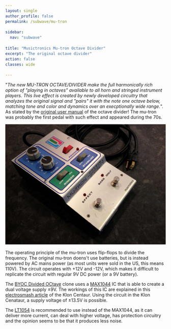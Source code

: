 ```yaml
---
layout: single
author_profile: false
permalink: /subwave/mu-tron

sidebar:
  nav: "subwave"

title: "Musictronics Mu-tron Octave Divider"
excerpt: "The original octave divider"
action: false
classes: wide

---
```

"*The new MU-TRON OCTAVE/DIVIDER make the full harmonically rich option of "playing in octaves" available to all horn and stringed instrument players. This live effect is created by newly developed circuitry that analyzes the original signal and "pairs" it with the note one octave below, matching tone and color and dynamics over an execptionally wide range.*". As stated by the [original user manual](http://www.randtronics.net/wp-content/uploads/2017/12/Octave-Divider-Owners-Manual-Complete.pdf) of the octave divider! The mu-tron was probably the first pedal with such effect and appeared during the 70s.

![](/assets/images/subwave/MusictronicsOctaveDivider.jpg)

The operating principle of the mu-tron uses flip-flops to divide the frequency. The original mu-tron doens't use batteries, but is instead powered by AC mains power (as most units were sold in the US, this means 110V). The circuit operates with +12V and -12V, which makes it difficult to replicate the circuit with regular 9V DC power (or a 9V battery).

The [BYOC Divided OCtave](https://byocelectronics.com/dividedoctaveinstructions.pdf) clone uses a [MAX1044](https://www.analog.com/media/en/technical-documentation/data-sheets/icl7660-max1044.pdf) IC that is able to create a dual voltage supply ±9V. The workings of this IC are explained in this [electrosmash article](https://www.electrosmash.com/klon-centaur-analysis) of the Klon Centaur. Using the circuit in the Klon Cenataur, a supply voltage of ±13.5V is possible.

The [LT1054](https://www.ti.com/lit/ds/symlink/lt1054.pdf) is recommended to use instead of the MAX1044, as it can deliver more current, can deal with higher voltage, has protection circuitry and the opinion seems to be that it produces less noise.
